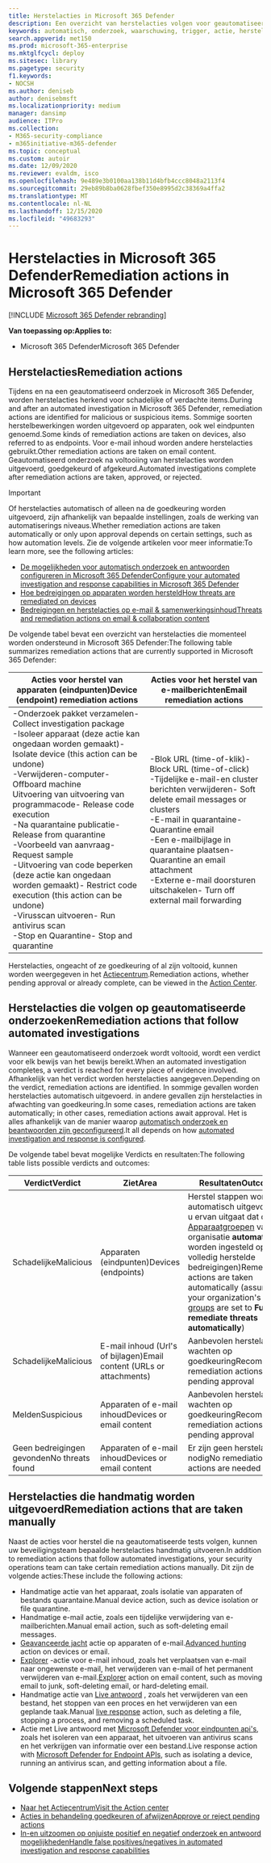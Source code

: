 ```yaml
---
title: Herstelacties in Microsoft 365 Defender
description: Een overzicht van herstelacties volgen voor geautomatiseerde onderzoek in Microsoft 365 Defender
keywords: automatisch, onderzoek, waarschuwing, trigger, actie, herstel
search.appverid: met150
ms.prod: microsoft-365-enterprise
ms.mktglfcycl: deploy
ms.sitesec: library
ms.pagetype: security
f1.keywords:
- NOCSH
ms.author: deniseb
author: denisebmsft
ms.localizationpriority: medium
manager: dansimp
audience: ITPro
ms.collection:
- M365-security-compliance
- m365initiative-m365-defender
ms.topic: conceptual
ms.custom: autoir
ms.date: 12/09/2020
ms.reviewer: evaldm, isco
ms.openlocfilehash: 9e489e3b0100aa138b11d4bfb4ccc8048a2113f4
ms.sourcegitcommit: 29eb89b8ba0628fbef350e8995d2c38369a4ffa2
ms.translationtype: MT
ms.contentlocale: nl-NL
ms.lasthandoff: 12/15/2020
ms.locfileid: "49683293"
---
```

# <a name="remediation-actions-in-microsoft-365-defender"></a><span data-ttu-id="f1314-104">Herstelacties in Microsoft 365 Defender</span><span class="sxs-lookup"><span data-stu-id="f1314-104">Remediation actions in Microsoft 365 Defender</span></span>

[!INCLUDE [Microsoft 365 Defender rebranding](../includes/microsoft-defender.md)]


<span data-ttu-id="f1314-105">**Van toepassing op:**</span><span class="sxs-lookup"><span data-stu-id="f1314-105">**Applies to:**</span></span>
- <span data-ttu-id="f1314-106">Microsoft 365 Defender</span><span class="sxs-lookup"><span data-stu-id="f1314-106">Microsoft 365 Defender</span></span>

## <a name="remediation-actions"></a><span data-ttu-id="f1314-107">Herstelacties</span><span class="sxs-lookup"><span data-stu-id="f1314-107">Remediation actions</span></span>

<span data-ttu-id="f1314-108">Tijdens en na een geautomatiseerd onderzoek in Microsoft 365 Defender, worden herstelacties herkend voor schadelijke of verdachte items.</span><span class="sxs-lookup"><span data-stu-id="f1314-108">During and after an automated investigation in Microsoft 365 Defender, remediation actions are identified for malicious or suspicious items.</span></span> <span data-ttu-id="f1314-109">Sommige soorten herstelbewerkingen worden uitgevoerd op apparaten, ook wel eindpunten genoemd.</span><span class="sxs-lookup"><span data-stu-id="f1314-109">Some kinds of remediation actions are taken on devices, also referred to as endpoints.</span></span> <span data-ttu-id="f1314-110">Voor e-mail inhoud worden andere herstelacties gebruikt.</span><span class="sxs-lookup"><span data-stu-id="f1314-110">Other remediation actions are taken on email content.</span></span> <span data-ttu-id="f1314-111">Geautomatiseerd onderzoek na voltooiing van herstelacties worden uitgevoerd, goedgekeurd of afgekeurd.</span><span class="sxs-lookup"><span data-stu-id="f1314-111">Automated investigations complete after remediation actions are taken, approved, or rejected.</span></span>

> [!IMPORTANT]
> <span data-ttu-id="f1314-112">Of herstelacties automatisch of alleen na de goedkeuring worden uitgevoerd, zijn afhankelijk van bepaalde instellingen, zoals de werking van automatiserings niveaus.</span><span class="sxs-lookup"><span data-stu-id="f1314-112">Whether remediation actions are taken automatically or only upon approval depends on certain settings, such as how automation levels.</span></span> <span data-ttu-id="f1314-113">Zie de volgende artikelen voor meer informatie:</span><span class="sxs-lookup"><span data-stu-id="f1314-113">To learn more, see the following articles:</span></span>
> - [<span data-ttu-id="f1314-114">De mogelijkheden voor automatisch onderzoek en antwoorden configureren in Microsoft 365 Defender</span><span class="sxs-lookup"><span data-stu-id="f1314-114">Configure your automated investigation and response capabilities in Microsoft 365 Defender</span></span>](mtp-configure-auto-investigation-response.md)
> - [<span data-ttu-id="f1314-115">Hoe bedreigingen op apparaten worden hersteld</span><span class="sxs-lookup"><span data-stu-id="f1314-115">How threats are remediated on devices</span></span>](https://docs.microsoft.com/windows/security/threat-protection/microsoft-defender-atp/automated-investigations)
> - [<span data-ttu-id="f1314-116">Bedreigingen en herstelacties op e-mail & samenwerkingsinhoud</span><span class="sxs-lookup"><span data-stu-id="f1314-116">Threats and remediation actions on email & collaboration content</span></span>](https://docs.microsoft.com/microsoft-365/security/office-365-security/air-remediation-actions#threats-and-remediation-actions)

<span data-ttu-id="f1314-117">De volgende tabel bevat een overzicht van herstelacties die momenteel worden ondersteund in Microsoft 365 Defender:</span><span class="sxs-lookup"><span data-stu-id="f1314-117">The following table summarizes remediation actions that are currently supported in Microsoft 365 Defender:</span></span> 

|<span data-ttu-id="f1314-118">Acties voor herstel van apparaten (eindpunten)</span><span class="sxs-lookup"><span data-stu-id="f1314-118">Device (endpoint) remediation actions</span></span>  |<span data-ttu-id="f1314-119">Acties voor het herstel van e-mailberichten</span><span class="sxs-lookup"><span data-stu-id="f1314-119">Email remediation actions</span></span>  |
|---------|---------|
|<span data-ttu-id="f1314-120">-Onderzoek pakket verzamelen</span><span class="sxs-lookup"><span data-stu-id="f1314-120">- Collect investigation package</span></span> <br/><span data-ttu-id="f1314-121">-Isoleer apparaat (deze actie kan ongedaan worden gemaakt)</span><span class="sxs-lookup"><span data-stu-id="f1314-121">- Isolate device (this action can be undone)</span></span><br/><span data-ttu-id="f1314-122">-Verwijderen-computer</span><span class="sxs-lookup"><span data-stu-id="f1314-122">- Offboard machine</span></span> <br/><span data-ttu-id="f1314-123">Uitvoering van uitvoering van programmacode</span><span class="sxs-lookup"><span data-stu-id="f1314-123">- Release code execution</span></span> <br/><span data-ttu-id="f1314-124">-Na quarantaine publicatie</span><span class="sxs-lookup"><span data-stu-id="f1314-124">- Release from quarantine</span></span> <br/><span data-ttu-id="f1314-125">-Voorbeeld van aanvraag</span><span class="sxs-lookup"><span data-stu-id="f1314-125">- Request sample</span></span> <br/><span data-ttu-id="f1314-126">-Uitvoering van code beperken (deze actie kan ongedaan worden gemaakt)</span><span class="sxs-lookup"><span data-stu-id="f1314-126">- Restrict code execution (this action can be undone)</span></span> <br/><span data-ttu-id="f1314-127">-Virusscan uitvoeren</span><span class="sxs-lookup"><span data-stu-id="f1314-127">- Run antivirus scan</span></span> <br/><span data-ttu-id="f1314-128">-Stop en Quarantine</span><span class="sxs-lookup"><span data-stu-id="f1314-128">- Stop and quarantine</span></span>      |<span data-ttu-id="f1314-129">-Blok URL (time-of-klik)</span><span class="sxs-lookup"><span data-stu-id="f1314-129">- Block URL (time-of-click)</span></span><br/><span data-ttu-id="f1314-130">-Tijdelijke e-mail-en cluster berichten verwijderen</span><span class="sxs-lookup"><span data-stu-id="f1314-130">- Soft delete email messages or clusters</span></span><br/><span data-ttu-id="f1314-131">-E-mail in quarantaine</span><span class="sxs-lookup"><span data-stu-id="f1314-131">- Quarantine email</span></span><br/><span data-ttu-id="f1314-132">-Een e-mailbijlage in quarantaine plaatsen</span><span class="sxs-lookup"><span data-stu-id="f1314-132">- Quarantine an email attachment</span></span><br/><span data-ttu-id="f1314-133">-Externe e-mail doorsturen uitschakelen</span><span class="sxs-lookup"><span data-stu-id="f1314-133">- Turn off external mail forwarding</span></span>          |

<span data-ttu-id="f1314-134">Herstelacties, ongeacht of ze goedkeuring of al zijn voltooid, kunnen worden weergegeven in het [Actiecentrum](https://docs.microsoft.com/microsoft-365/security/mtp/mtp-action-center).</span><span class="sxs-lookup"><span data-stu-id="f1314-134">Remediation actions, whether pending approval or already complete, can be viewed in the [Action Center](https://docs.microsoft.com/microsoft-365/security/mtp/mtp-action-center).</span></span>

## <a name="remediation-actions-that-follow-automated-investigations"></a><span data-ttu-id="f1314-135">Herstelacties die volgen op geautomatiseerde onderzoeken</span><span class="sxs-lookup"><span data-stu-id="f1314-135">Remediation actions that follow automated investigations</span></span>

<span data-ttu-id="f1314-136">Wanneer een geautomatiseerd onderzoek wordt voltooid, wordt een verdict voor elk bewijs van het bewijs bereikt.</span><span class="sxs-lookup"><span data-stu-id="f1314-136">When an automated investigation completes, a verdict is reached for every piece of evidence involved.</span></span> <span data-ttu-id="f1314-137">Afhankelijk van het verdict worden herstelacties aangegeven.</span><span class="sxs-lookup"><span data-stu-id="f1314-137">Depending on the verdict, remediation actions are identified.</span></span> <span data-ttu-id="f1314-138">In sommige gevallen worden herstelacties automatisch uitgevoerd. in andere gevallen zijn herstelacties in afwachting van goedkeuring.</span><span class="sxs-lookup"><span data-stu-id="f1314-138">In some cases, remediation actions are taken automatically; in other cases, remediation actions await approval.</span></span> <span data-ttu-id="f1314-139">Het is alles afhankelijk van de manier waarop [automatisch onderzoek en beantwoorden zijn geconfigureerd](mtp-configure-auto-investigation-response.md).</span><span class="sxs-lookup"><span data-stu-id="f1314-139">It all depends on how [automated investigation and response is configured](mtp-configure-auto-investigation-response.md).</span></span>

<span data-ttu-id="f1314-140">De volgende tabel bevat mogelijke Verdicts en resultaten:</span><span class="sxs-lookup"><span data-stu-id="f1314-140">The following table lists possible verdicts and outcomes:</span></span>

| <span data-ttu-id="f1314-141">Verdict</span><span class="sxs-lookup"><span data-stu-id="f1314-141">Verdict</span></span>    | <span data-ttu-id="f1314-142">Ziet</span><span class="sxs-lookup"><span data-stu-id="f1314-142">Area</span></span>    | <span data-ttu-id="f1314-143">Resultaten</span><span class="sxs-lookup"><span data-stu-id="f1314-143">Outcomes</span></span>|
|------|------|------|
| <span data-ttu-id="f1314-144">Schadelijke</span><span class="sxs-lookup"><span data-stu-id="f1314-144">Malicious</span></span>    | <span data-ttu-id="f1314-145">Apparaten (eindpunten)</span><span class="sxs-lookup"><span data-stu-id="f1314-145">Devices (endpoints)</span></span>    | <span data-ttu-id="f1314-146">Herstel stappen worden automatisch uitgevoerd (als u ervan uitgaat dat de [Apparaatgroepen](mtp-configure-auto-investigation-response.md#review-or-change-the-automation-level-for-device-groups) van uw organisatie **automatisch** worden ingesteld op volledig herstelde bedreigingen)</span><span class="sxs-lookup"><span data-stu-id="f1314-146">Remediation actions are taken automatically (assuming your organization's [device groups](mtp-configure-auto-investigation-response.md#review-or-change-the-automation-level-for-device-groups) are set to **Full - remediate threats automatically**)</span></span>|
| <span data-ttu-id="f1314-147">Schadelijke</span><span class="sxs-lookup"><span data-stu-id="f1314-147">Malicious</span></span>    | <span data-ttu-id="f1314-148">E-mail inhoud (Url's of bijlagen)</span><span class="sxs-lookup"><span data-stu-id="f1314-148">Email content (URLs or attachments)</span></span> | <span data-ttu-id="f1314-149">Aanbevolen herstelacties wachten op goedkeuring</span><span class="sxs-lookup"><span data-stu-id="f1314-149">Recommended remediation actions are pending approval</span></span>|
| <span data-ttu-id="f1314-150">Melden</span><span class="sxs-lookup"><span data-stu-id="f1314-150">Suspicious</span></span>    | <span data-ttu-id="f1314-151">Apparaten of e-mail inhoud</span><span class="sxs-lookup"><span data-stu-id="f1314-151">Devices or email content</span></span> | <span data-ttu-id="f1314-152">Aanbevolen herstelacties wachten op goedkeuring</span><span class="sxs-lookup"><span data-stu-id="f1314-152">Recommended remediation actions are pending approval</span></span>|
| <span data-ttu-id="f1314-153">Geen bedreigingen gevonden</span><span class="sxs-lookup"><span data-stu-id="f1314-153">No threats found</span></span>    | <span data-ttu-id="f1314-154">Apparaten of e-mail inhoud</span><span class="sxs-lookup"><span data-stu-id="f1314-154">Devices or email content</span></span>    | <span data-ttu-id="f1314-155">Er zijn geen herstelacties nodig</span><span class="sxs-lookup"><span data-stu-id="f1314-155">No remediation actions are needed</span></span>|


## <a name="remediation-actions-that-are-taken-manually"></a><span data-ttu-id="f1314-156">Herstelacties die handmatig worden uitgevoerd</span><span class="sxs-lookup"><span data-stu-id="f1314-156">Remediation actions that are taken manually</span></span>

<span data-ttu-id="f1314-157">Naast de acties voor herstel die na geautomatiseerde tests volgen, kunnen uw beveiligingsteam bepaalde herstelacties handmatig uitvoeren.</span><span class="sxs-lookup"><span data-stu-id="f1314-157">In addition to remediation actions that follow automated investigations, your security operations team can take certain remediation actions manually.</span></span> <span data-ttu-id="f1314-158">Dit zijn de volgende acties:</span><span class="sxs-lookup"><span data-stu-id="f1314-158">These include the following actions:</span></span>

- <span data-ttu-id="f1314-159">Handmatige actie van het apparaat, zoals isolatie van apparaten of bestands quarantaine.</span><span class="sxs-lookup"><span data-stu-id="f1314-159">Manual device action, such as device isolation or file quarantine.</span></span>
- <span data-ttu-id="f1314-160">Handmatige e-mail actie, zoals een tijdelijke verwijdering van e-mailberichten.</span><span class="sxs-lookup"><span data-stu-id="f1314-160">Manual email action, such as soft-deleting email messages.</span></span> 
- <span data-ttu-id="f1314-161">[Geavanceerde jacht](https://docs.microsoft.com/windows/security/threat-protection/microsoft-defender-atp/advanced-hunting-overview) actie op apparaten of e-mail.</span><span class="sxs-lookup"><span data-stu-id="f1314-161">[Advanced hunting](https://docs.microsoft.com/windows/security/threat-protection/microsoft-defender-atp/advanced-hunting-overview) action on devices or email.</span></span>
- <span data-ttu-id="f1314-162">[Explorer](https://docs.microsoft.com/microsoft-365/security/office-365-security/threat-explorer) -actie voor e-mail inhoud, zoals het verplaatsen van e-mail naar ongewenste e-mail, het verwijderen van e-mail of het permanent verwijderen van e-mail.</span><span class="sxs-lookup"><span data-stu-id="f1314-162">[Explorer](https://docs.microsoft.com/microsoft-365/security/office-365-security/threat-explorer) action on email content, such as moving email to junk, soft-deleting email, or hard-deleting email.</span></span>
- <span data-ttu-id="f1314-163">Handmatige actie van [Live antwoord](https://docs.microsoft.com/windows/security/threat-protection/microsoft-defender-atp/live-response) , zoals het verwijderen van een bestand, het stoppen van een proces en het verwijderen van een geplande taak.</span><span class="sxs-lookup"><span data-stu-id="f1314-163">Manual [live response](https://docs.microsoft.com/windows/security/threat-protection/microsoft-defender-atp/live-response) action, such as deleting a file, stopping a process, and removing a scheduled task.</span></span>
- <span data-ttu-id="f1314-164">Actie met Live antwoord met [Microsoft Defender voor eindpunten api's](https://docs.microsoft.com/windows/security/threat-protection/microsoft-defender-atp/management-apis#microsoft-defender-for-endpoint-apis), zoals het isoleren van een apparaat, het uitvoeren van antivirus scans en het verkrijgen van informatie over een bestand.</span><span class="sxs-lookup"><span data-stu-id="f1314-164">Live response action with [Microsoft Defender for Endpoint APIs](https://docs.microsoft.com/windows/security/threat-protection/microsoft-defender-atp/management-apis#microsoft-defender-for-endpoint-apis), such as isolating a device, running an antivirus scan, and getting information about a file.</span></span> 

## <a name="next-steps"></a><span data-ttu-id="f1314-165">Volgende stappen</span><span class="sxs-lookup"><span data-stu-id="f1314-165">Next steps</span></span>

- [<span data-ttu-id="f1314-166">Naar het Actiecentrum</span><span class="sxs-lookup"><span data-stu-id="f1314-166">Visit the Action center</span></span>](https://docs.microsoft.com/microsoft-365/security/mtp/mtp-action-center)
- [<span data-ttu-id="f1314-167">Acties in behandeling goedkeuren of afwijzen</span><span class="sxs-lookup"><span data-stu-id="f1314-167">Approve or reject pending actions</span></span>](https://docs.microsoft.com/microsoft-365/security/mtp/mtp-autoir-actions)
- [<span data-ttu-id="f1314-168">In-en uitzoomen op onjuiste positief en negatief onderzoek en antwoord mogelijkheden</span><span class="sxs-lookup"><span data-stu-id="f1314-168">Handle false positives/negatives in automated investigation and response capabilities</span></span>](mtp-autoir-report-false-positives-negatives.md)
